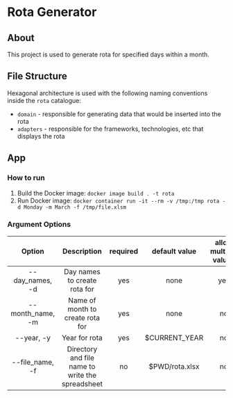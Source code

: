 # Rota Generator
## About
This project is used to generate rota for specified days within a month.

## File Structure
Hexagonal architecture is used with the following naming conventions inside the `rota` catalogue:
* `domain` - responsible for generating data that would be inserted into the rota
* `adapters` - responsible for the frameworks, technologies, etc that displays the rota

## App
### How to run
1. Build the Docker image: `docker image build . -t rota`
2. Run Docker image: `docker container run -it --rm -v /tmp:/tmp rota -d Monday -m March -f /tmp/file.xlsm`
### Argument Options  
| Option | Description | required | default value | allow multiple values | Example |
|:------:|:-----------:|:--------:|:-------:|:---------------------:|:-------:|
|--day_names, -d  | Day names to create rota for                             | yes |  none          | yes | Tuesday |
|--month_name, -m | Name of month to create rota for                         | yes |  none          | no  | February |
|--year, -y       | Year for rota                                            | yes | $CURRENT_YEAR  | no  |   2019 |
|--file_name, -f  | Directory and file name to write the spreadsheet         | no  | $PWD/rota.xlsx | no  | /tmp/rota.xlsx |

